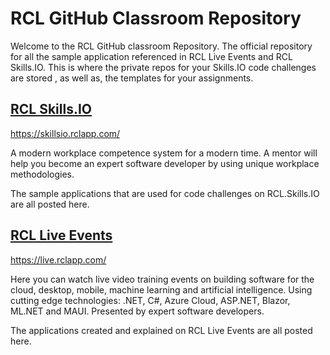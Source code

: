 # RCL GitHub Classroom Repository

Welcome to the RCL GitHub classroom Repository. The official repository for all the sample application referenced in RCL Live Events and RCL Skills.IO. This is where the private repos for your Skills.IO code challenges are stored , as well as, the templates for your assignments.

## [RCL Skills.IO](https://skillsio.rclapp.com/)

https://skillsio.rclapp.com/

A modern workplace competence system for a modern time. A mentor will help you become an expert software developer by using unique workplace methodologies.

The sample applications that are used for code challenges on RCL.Skills.IO are all posted here.

## [RCL Live Events](https://live.rclapp.com/)

https://live.rclapp.com/

Here you can watch live video training events on building software for the cloud, desktop, mobile, machine learning and artificial intelligence. Using cutting edge technologies: .NET, C#, Azure Cloud, ASP.NET, Blazor, ML.NET and MAUI. Presented by expert software developers.

The applications created and explained on RCL Live Events are all posted here.
